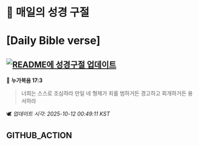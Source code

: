 # 🙏 매일의 성경 구절
# [Daily Bible verse]
## [![README에 성경구절 업데이트](https://github.com/DONGSUKA/first_test/actions/workflows/update-readme-bible.yml/badge.svg)](https://github.com/DONGSUKA/first_test/actions/workflows/update-readme-bible.yml)
<!-- START_BIBLE_VERSE -->
📖 **누가복음 17:3**
> 너희는 스스로 조심하라 만일 네 형제가 죄를 범하거든 경고하고 회개하거든 용서하라

🕊️ _업데이트 시각: 2025-10-12 00:49:11 KST_
  <!-- END_BIBLE_VERSE -->
## GITHUB_ACTION
